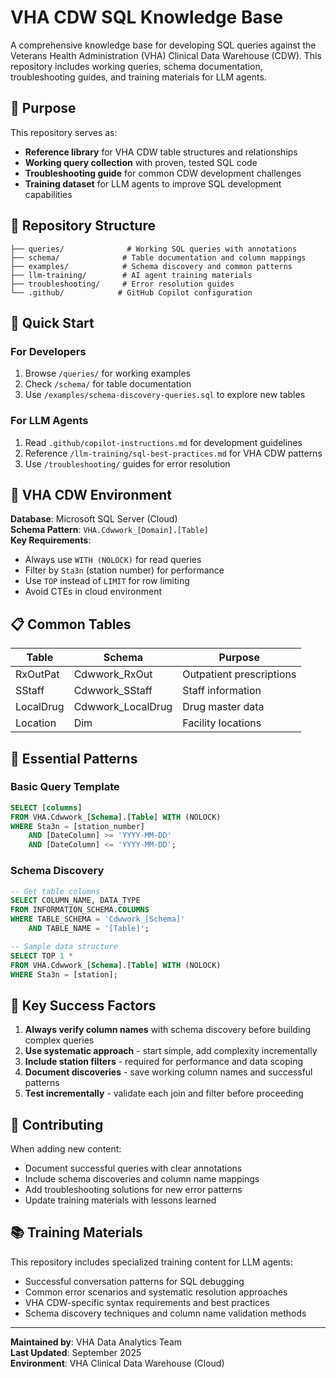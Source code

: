 # VHA CDW SQL Knowledge Base

A comprehensive knowledge base for developing SQL queries against the Veterans Health Administration (VHA) Clinical Data Warehouse (CDW). This repository includes working queries, schema documentation, troubleshooting guides, and training materials for LLM agents.

## 🎯 Purpose

This repository serves as:
- **Reference library** for VHA CDW table structures and relationships
- **Working query collection** with proven, tested SQL code
- **Troubleshooting guide** for common CDW development challenges  
- **Training dataset** for LLM agents to improve SQL development capabilities

## 📁 Repository Structure

```
├── queries/              # Working SQL queries with annotations
├── schema/              # Table documentation and column mappings  
├── examples/            # Schema discovery and common patterns
├── llm-training/        # AI agent training materials
├── troubleshooting/     # Error resolution guides
└── .github/            # GitHub Copilot configuration
```

## 🚀 Quick Start

### For Developers
1. Browse `/queries/` for working examples
2. Check `/schema/` for table documentation
3. Use `/examples/schema-discovery-queries.sql` to explore new tables

### For LLM Agents
1. Read `.github/copilot-instructions.md` for development guidelines
2. Reference `/llm-training/sql-best-practices.md` for VHA CDW patterns
3. Use `/troubleshooting/` guides for error resolution

## 🏥 VHA CDW Environment

**Database**: Microsoft SQL Server (Cloud)  
**Schema Pattern**: `VHA.Cdwwork_[Domain].[Table]`  
**Key Requirements**:
- Always use `WITH (NOLOCK)` for read queries
- Filter by `Sta3n` (station number) for performance
- Use `TOP` instead of `LIMIT` for row limiting
- Avoid CTEs in cloud environment

## 📋 Common Tables

| Table | Schema | Purpose |
|-------|--------|---------|
| RxOutPat | Cdwwork_RxOut | Outpatient prescriptions |
| SStaff | Cdwwork_SStaff | Staff information |
| LocalDrug | Cdwwork_LocalDrug | Drug master data |
| Location | Dim | Facility locations |

## 🔧 Essential Patterns

### Basic Query Template
```sql
SELECT [columns]
FROM VHA.Cdwwork_[Schema].[Table] WITH (NOLOCK)
WHERE Sta3n = [station_number]
    AND [DateColumn] >= 'YYYY-MM-DD'
    AND [DateColumn] <= 'YYYY-MM-DD';
```

### Schema Discovery
```sql
-- Get table columns
SELECT COLUMN_NAME, DATA_TYPE
FROM INFORMATION_SCHEMA.COLUMNS 
WHERE TABLE_SCHEMA = 'Cdwwork_[Schema]'
    AND TABLE_NAME = '[Table]';

-- Sample data structure
SELECT TOP 1 * 
FROM VHA.Cdwwork_[Schema].[Table] WITH (NOLOCK)
WHERE Sta3n = [station];
```

## 🎯 Key Success Factors

1. **Always verify column names** with schema discovery before building complex queries
2. **Use systematic approach** - start simple, add complexity incrementally  
3. **Include station filters** - required for performance and data scoping
4. **Document discoveries** - save working column names and successful patterns
5. **Test incrementally** - validate each join and filter before proceeding

## 🤝 Contributing

When adding new content:
- Document successful queries with clear annotations
- Include schema discoveries and column name mappings
- Add troubleshooting solutions for new error patterns
- Update training materials with lessons learned

## 📚 Training Materials

This repository includes specialized training content for LLM agents:
- Successful conversation patterns for SQL debugging
- Common error scenarios and systematic resolution approaches
- VHA CDW-specific syntax requirements and best practices
- Schema discovery techniques and column name validation methods

---

**Maintained by**: VHA Data Analytics Team  
**Last Updated**: September 2025  
**Environment**: VHA Clinical Data Warehouse (Cloud)
